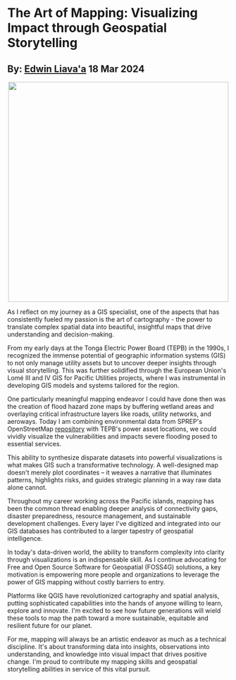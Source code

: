 # The Art of Mapping: Visualizing Impact through Geospatial Storytelling
## By: [Edwin Liava'a](https://github.com/EdwinLiavaa) 18 Mar 2024

<p align="center">
 <img width="500" src="https://github.com/EdwinLiavaa/liavaa.space/blob/main/blog/20240318/pic.png">
</p>

As I reflect on my journey as a GIS specialist, one of the aspects that has consistently fueled my passion is the art of cartography - the power to translate complex spatial data into beautiful, insightful maps that drive understanding and decision-making.

From my early days at the Tonga Electric Power Board (TEPB) in the 1990s, I recognized the immense potential of geographic information systems (GIS) to not only manage utility assets but to uncover deeper insights through visual storytelling. This was further solidified through the European Union's Lomé III and IV GIS for Pacific Utilities projects, where I was instrumental in developing GIS models and systems tailored for the region.

One particularly meaningful mapping endeavor I could have done then was the creation of flood hazard zone maps by buffering wetland areas and overlaying critical infrastructure layers like roads, utility networks, and aeroways. Today I am combining environmental data from SPREP's OpenStreetMap [repository](https://pacific-data.sprep.org/dataset/openstreetmap-data-pacific) with TEPB's power asset locations, we could vividly visualize the vulnerabilities and impacts severe flooding posed to essential services.

This ability to synthesize disparate datasets into powerful visualizations is what makes GIS such a transformative technology. A well-designed map doesn't merely plot coordinates – it weaves a narrative that illuminates patterns, highlights risks, and guides strategic planning in a way raw data alone cannot.

Throughout my career working across the Pacific islands, mapping has been the common thread enabling deeper analysis of connectivity gaps, disaster preparedness, resource management, and sustainable development challenges. Every layer I've digitized and integrated into our GIS databases has contributed to a larger tapestry of geospatial intelligence.

In today's data-driven world, the ability to transform complexity into clarity through visualizations is an indispensable skill. As I continue advocating for Free and Open Source Software for Geospatial (FOSS4G) solutions, a key motivation is empowering more people and organizations to leverage the power of GIS mapping without costly barriers to entry.

Platforms like QGIS have revolutionized cartography and spatial analysis, putting sophisticated capabilities into the hands of anyone willing to learn, explore and innovate. I'm excited to see how future generations will wield these tools to map the path toward a more sustainable, equitable and resilient future for our planet.

For me, mapping will always be an artistic endeavor as much as a technical discipline. It's about transforming data into insights, observations into understanding, and knowledge into visual impact that drives positive change. I'm proud to contribute my mapping skills and geospatial storytelling abilities in service of this vital pursuit.